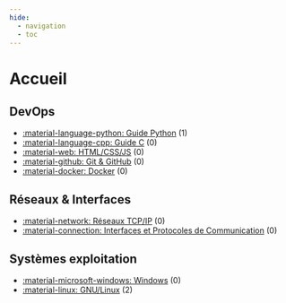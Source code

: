```yaml
---
hide:
  - navigation
  - toc
---
```


# Accueil

## DevOps
- [:material-language-python: Guide Python](devops/python.md) (1)
- [:material-language-cpp: Guide C](devops/c.md) (0)
- [:material-web: HTML/CSS/JS](devops/web.md) (0)
- [:material-github: Git & GitHub](devops/git.md) (0)
- [:material-docker: Docker](devops/docker.md) (0)

## Réseaux & Interfaces
- [:material-network: Réseaux TCP/IP](reseaux_interfaces/reseaux.md) (0)
- [:material-connection: Interfaces et Protocoles de Communication](reseaux_interfaces/interfaces.md) (0)

## Systèmes exploitation
- [:material-microsoft-windows: Windows](os/windows.md) (0)
- [:material-linux: GNU/Linux](os/gnu_linux.md) (2)
